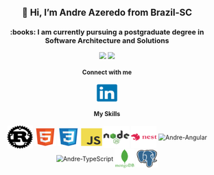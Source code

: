 <h2 align="center">👋 Hi, I’m Andre Azeredo from Brazil-SC</h2>
<h3 align="center" >:books: I am currently pursuing a postgraduate degree in Software Architecture and Solutions</h3>

<div align="center">
<img src="https://github-readme-stats-git-masterrstaa-rickstaa.vercel.app/api?username=DevAzeredo&&line_height=20&theme=onedark" />
<img src="https://github-readme-stats.vercel.app/api/top-langs/?username=DevAzeredo&layout=compact&theme=onedark" />
</div>

<h4 align="center">Connect with me</h4>
<div align="center" style="display: inline_block">
  <img align="center" alt="Andre-Linkedin" height="42" width="50" src="https://github.com/devicons/devicon/blob/master/icons/linkedin/linkedin-original.svg" >
</div>
<a/>

<h4 align="center" >My Skills</h4>
<div align="center" style="display: inline_block">
  <img align="center" alt="Andre-Rust" height="54" width="60" src="https://github.com/devicons/devicon/blob/master/icons/rust/rust-plain.svg">
  <img align="center" alt="Andre-HTML" height="42" width="50" src="https://raw.githubusercontent.com/devicons/devicon/master/icons/html5/html5-original.svg">
  <img align="center" alt="Andre-CSS" height="42" width="50" src="https://raw.githubusercontent.com/devicons/devicon/master/icons/css3/css3-original.svg">
  <img align="center" alt="Andre-JS" height="42" width="50" src="https://github.com/devicons/devicon/blob/master/icons/javascript/javascript-original.svg">
  <img align="center" alt="Andre-Node" height="52" width="60" src="https://github.com/devicons/devicon/blob/master/icons/nodejs/nodejs-original-wordmark.svg">
  <img align="center" alt="Andre-Nest" height="52" width="60" src="https://github.com/devicons/devicon/blob/master/icons/nestjs/nestjs-plain-wordmark.svg">
  <img align="center" alt="Andre-Angular" height="42" width="50" src="https://user-images.githubusercontent.com/25181517/183890595-779a7e64-3f43-4634-bad2-eceef4e80268.png">
  <img align="center" alt="Andre-TypeScript" height="42" width="50" src="https://user-images.githubusercontent.com/25181517/183890598-19a0ac2d-e88a-4005-a8df-1ee36782fde1.png">
  <img align="center" alt="Andre-MongoDB" height="46" width="46" src="https://github.com/devicons/devicon/blob/master/icons/mongodb/mongodb-plain-wordmark.svg">
  <img align="center" alt="Andre-PostgresSQL" height="42" width="50" src="https://github.com/devicons/devicon/blob/master/icons/postgresql/postgresql-original.svg">
</div>
